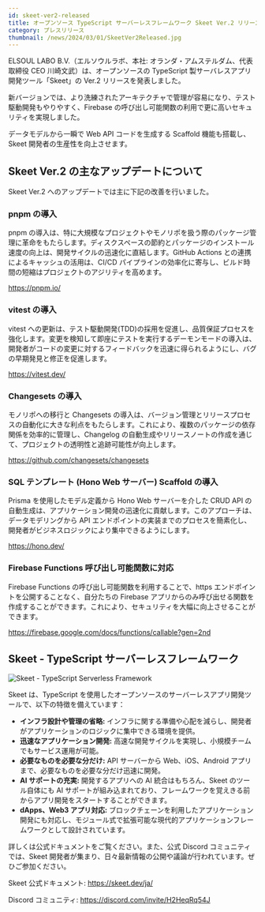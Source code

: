 ```yaml
---
id: skeet-ver2-released
title: オープンソース TypeScript サーバーレスフレームワーク Skeet Ver.2 リリース
category: プレスリリース
thumbnail: /news/2024/03/01/SkeetVer2Released.jpg
---
```


ELSOUL LABO B.V.（エルソウルラボ、本社: オランダ・アムステルダム、代表取締役 CEO
川崎文武）は、オープンソースの TypeScript
製サーバレスアプリ開発ツール「Skeet」の Ver.2 リリースを発表しました。

新バージョンでは、より洗練されたアーキテクチャで管理が容易になり、テスト駆動開発もやりやすく、Firebase
の呼び出し可能関数の利用で更に高いセキュリティを実現しました。

データモデルから一瞬で Web API コードを生成する Scaffold 機能も搭載し、Skeet
開発者の生産性を向上させます。

## Skeet Ver.2 の主なアップデートについて

Skeet Ver.2 へのアップデートでは主に下記の改善を行いました。

### pnpm の導入

pnpm
の導入は、特に大規模なプロジェクトやモノリポを扱う際のパッケージ管理に革命をもたらします。ディスクスペースの節約とパッケージのインストール速度の向上は、開発サイクルの迅速化に直結します。GitHub
Actions との連携によるキャッシュの活用は、CI/CD
パイプラインの効率化に寄与し、ビルド時間の短縮はプロジェクトのアジリティを高めます。

https://pnpm.io/

### vitest の導入

vitest
への更新は、テスト駆動開発(TDD)の採用を促進し、品質保証プロセスを強化します。変更を検知して即座にテストを実行するデーモンモードの導入は、開発者がコードの変更に対するフィードバックを迅速に得られるようにし、バグの早期発見と修正を促進します。

https://vitest.dev/

### Changesets の導入

モノリポへの移行と Changesets
の導入は、バージョン管理とリリースプロセスの自動化に大きな利点をもたらします。これにより、複数のパッケージの依存関係を効率的に管理し、Changelog
の自動生成やリリースノートの作成を通じて、プロジェクトの透明性と追跡可能性が向上します。

https://github.com/changesets/changesets

### SQL テンプレート (Hono Web サーバー) Scaffold の導入

Prisma を使用したモデル定義から Hono Web サーバーを介した CRUD API
の自動生成は、アプリケーション開発の迅速化に貢献します。このアプローチは、データモデリングから
API
エンドポイントの実装までのプロセスを簡素化し、開発者がビジネスロジックにより集中できるようにします。

https://hono.dev/

### Firebase Functions 呼び出し可能関数に対応

Firebase Functions の呼び出し可能関数を利用することで、https
エンドポイントを公開することなく、自分たちの Firebase
アプリからのみ呼び出せる関数を作成することができます。これにより、セキュリティを大幅に向上させることができます。

https://firebase.google.com/docs/functions/callable?gen=2nd

## Skeet - TypeScript サーバーレスフレームワーク

![Skeet - TypeScript Serverless Framework](/news/2024/03/01/SkeetV2JA.jpg)

Skeet は、TypeScript
を使用したオープンソースのサーバーレスアプリ開発ツールで、以下の特徴を備えています：

- **インフラ設計や管理の省略:**
  インフラに関する準備や心配を減らし、開発者がアプリケーションのロジックに集中できる環境を提供。
- **迅速なアプリケーション開発:**
  高速な開発サイクルを実現し、小規模チームでもサービス運用が可能。
- **必要なものを必要な分だけ:** API サーバーから Web、iOS、Android
  アプリまで、必要なものを必要な分だけ迅速に開発。
- **AI サポートの充実:** 開発するアプリへの AI 統合はもちろん、Skeet
  のツール自体にも AI
  サポートが組み込まれており、フレームワークを覚えきる前からアプリ開発をスタートすることができます。
- **dApps、Web3 アプリ対応:**
  ブロックチェーンを利用したアプリケーション開発にも対応し、モジュール式で拡張可能な現代的アプリケーションフレームワークとして設計されています。

詳しくは公式ドキュメントをご覧ください。また、公式 Discord
コミュニティでは、Skeet
開発者が集まり、日々最新情報の公開や議論が行われています。ぜひご参加ください。

Skeet 公式ドキュメント: https://skeet.dev/ja/

Discord コミュニティ: https://discord.com/invite/H2HeqRq54J
